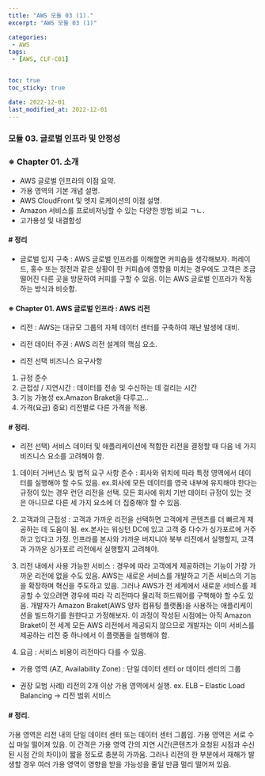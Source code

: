 ```yaml
---
title: "AWS 모듈 03 (1)."
excerpt: "AWS 모듈 03 (1)"

categories:
 - AWS
tags:
 - [AWS, CLF-C01]


toc: true
toc_sticky: true

date: 2022-12-01
last_modified_at: 2022-12-01
---
```


<!-- outline-start -->




### 모듈 03. 글로벌 인프라 및 안정성




### ※ Chapter 01. 소개

- AWS 글로벌 인프라의 이점 요약.
- 가용 영역의 기본 개념 설명.
- AWS CloudFront 및 엣지 로케이션의 이점 설명.
- Amazon 서비스를 프로비저닝할 수 있는 다양한 방법 비교 ㄱㄴ.
- 고가용성 및 내결함성



#### # 정리

- 글로벌 입지 구축
 : AWS 글로벌 인프라를 이해할면 커피숍을 생각해보자. 퍼레이드, 홍수 또는 정전과 같은 상황이 한 커피숍에 영향을 미치는 경우에도 고객은 조금 떨어진 다른 곳을 방문하여 커피를 구할 수 있음. 이는 AWS 글로벌 인프라가 작동하는 방식과 비슷함.




#### ※ Chapter 01. AWS 글로벌 인프라 : AWS 리전

- 리전 : AWS는 대규모 그룹의 자체 데이터 센터를 구축하여 재난 발생에 대비.

- 리전 데이터 주권 : AWS 리전 설계의 핵심 요소.

- 리전 선택 비즈니스 요구사항
 1) 규정 준수
 2) 근접성 / 지연시간 : 데이터를 전송 및 수신하는 데 걸리는 시간
 3) 기능 가뇽성 ex.Amazon Braket을 다루고...
 4) 가격(요금)
중요) 리전별로 다른 가격을 적용.



#### # 정리.


- 리전 선택) 서비스 데이터 및 애플리케이션에 적합한 리전을 결정할 때 다음 네 가지 비즈니스 요소를 고려해야 함.

1. 데이터 거버넌스 및 법적 요구 사항 준수
 : 회사와 위치에 따라 특정 영역에서 데이터를 실행해야 할 수도 있음. ex.회사에 모든 데이터를 영국 내부에 유지해야 한다는 규정이 있는 경우 런던 리전을 선택.
모든 회사에 위치 기반 데이터 규정이 있는 것은 아니므로 다른 세 가지 요소에 더 집중해야 할 수 있음.

2. 고객과의 근접성
 : 고객과 가까운 리전을 선택하면 고객에게 콘텐츠를 더 빠르게 제공하는 데 도움이 됨. ex.본사는 워싱턴 DC에 있고 고객 중 다수가 싱가포르에 거주하고 있다고 가정. 인프라를 본사와 가까운 버지니아 북부 리전에서 실행할지, 고객과 가까운 싱가포르 리전에서 실행할지 고려해야.

3. 리전 내에서 사용 가능한 서비스
 : 경우에 따라 고객에게 제공하려는 기능이 가장 가까운 리전에 없을 수도 있음. AWS는 새로운 서비스를 개발하고 기존 서비스의 기능을 확장하며 혁신을 주도하고 있음. 그러나 AWS가 전 세계에서 새로운 서비스를 제공할 수 있으려면 경우에 따라 각 리전마다 물리적 하드웨어를 구책해야 할 수도 있음. 개발자가 Amazon Braket(AWS 양자 컴퓨팅 플랫폼)을 사용하는 애플리케이션을 빌드하기를 원한다고 가정해보자. 이 과정이 작성된 시점에는 아직 Amazon Braket이 전 세계 모든 AWS 리전에서 제공되지 않으므로 개발자는 이미 서비스를 제공하는 리전 중 하나에서 이 플랫폼을 실행해야 함.

4. 요금
 : 서비스 비용이 리전마다 다를 수 있음.





- 가용 영역 (AZ, Availability Zone)
 : 단일 데이터 센터 or 데이터 센터의 그룹

- 권장 모범 사례) 리전의 2개 이상 가용 영역에서 실행.
ex. ELB – Elastic Load Balancing
     -> 리전 범위 서비스



#### # 정리.

가용 영역은 리전 내의 단일 데이터 센터 또는 데이터 센터 그룹임. 가용 영역은 서로 수십 마일 떨어져 있음. 이 간격은 가용 영역 간의 지연 시간(콘텐츠가 요청된 시점과 수신된 시점 간의 차이)이 짧을 정도로 충분히 가까움. 그러나 리전의 한 부분에서 재해가 발생할 경우 여러 가용 영역이 영향을 받을 가능성을 줄일 만큼 멀리 떨어져 있음.


